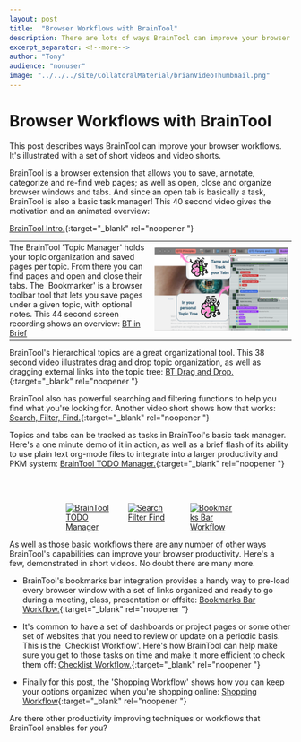```yaml
---
layout: post
title:  "Browser Workflows with BrainTool"
description: There are lots of ways BrainTool can improve your browser workflows. Here are some examples.
excerpt_separator: <!--more-->
author: "Tony"
audience: "nonuser"
image: "../../../site/CollatoralMaterial/brianVideoThumbnail.png"
---
```

# Browser Workflows with BrainTool
This post describes ways BrainTool can improve your browser workflows. It's illustrated with a set of short videos and video shorts.

BrainTool is a browser extension that allows you to save, annotate, categorize and re-find web pages; as well as open, close and organize browser windows and tabs. And since an open tab is basically a task, BrainTool is also a basic task manager! This 40 second video gives the motivation and an animated overview: 
<!--more-->
[BrainTool Intro.](https://youtu.be/hufoGvkrM18){:target="_blank" rel="noopener "}

<table><tr><td style="border: white; padding-left: 0px; vertical-align: top; width: 50%">
The BrainTool 'Topic Manager' holds your topic organization and saved pages per topic. From there you can find pages and open and close their tabs. The 'Bookmarker' is a browser toolbar tool that lets you save pages under a given topic, with optional notes. This 44 second screen recording shows an overview: <a href="https://www.youtube.com/watch?v=4lhHBbBRyEU&list=PLhaw8BE1kin3QoDaTxVXhO406kswXYlLF" target="_blank" rel="noopener">BT in Brief</a>
</td><td style="border: white">
  <a href="https://www.youtube.com/watch?v=4lhHBbBRyEU&list=PLhaw8BE1kin3QoDaTxVXhO406kswXYlLF" target="_blank" rel="noopener">
    <img src="/site/CollatoralMaterial/TopicsWithBuddy.png" alt="BrainTool manages your tabs"></a>
</td></tr></table>

BrainTool's hierarchical topics are a great organizational tool. This 38 second video illustrates drag and drop topic organization, as well as dragging external links into the topic tree: [BT Drag and Drop.](https://youtu.be/vdf5vR9ejzw){:target="_blank" rel="noopener "}

BrainTool also has powerful searching and filtering functions to help you find what you're looking for. Another video short shows how that works: [Search, Filter, Find.](https://youtube.com/shorts/C0lncIPZRfU?si=bJcGMO_yczV5vbOs){:target="_blank" rel="noopener "}

Topics and tabs can be tracked as tasks in BrainTool's basic task manager. Here's a one minute demo of it in action, as well as a brief flash of its ability to use plain text org-mode files to integrate into a larger productivity and PKM system: [BrainTool TODO Manager.](https://youtube.com/shorts/eQwf_43akr8){:target="_blank" rel="noopener "}
<br/>
<div style="display:grid; grid-template-columns: repeat(3, minmax(0, 1fr)); gap: 10%; align-items:start; padding-left:20%; padding-right:20%; padding-top:3rem">
  <a href="https://www.youtube.com/shorts/eQwf_43akr8" target="_blank" rel="noopener">
    <img src="../../../site/postAssets/Workflows/TODOThumbnail.jpg" alt="BrainTool TODO Manager">
  </a>
  <a href="https://youtube.com/shorts/C0lncIPZRfU?si=D10gQ3HogsCPdvN2" target="_blank" rel="noopener">
    <img src="../../../site/postAssets/Workflows/incrementalSearchThumbnail.png" alt="Search Filter Find">
  </a>
  <a href="https://youtube.com/shorts/5vtiHYbduxU" target="_blank" rel="noopener">
    <img src="../../../site/postAssets/Workflows/bookmarksBarThumbnail.jpg" alt="Bookmarks Bar Workflow">
  </a>
</div>

As well as those basic workflows there are any number of other ways BrainTool's capabilities can improve your browser productivity. Here's a few, demonstrated in short videos. No doubt there are many more.

  - BrainTool's bookmarks bar integration provides a handy way to pre-load every browser window with a set of links organized and ready to go during a meeting, class, presentation or offsite: [Bookmarks Bar Workflow.](https://youtube.com/shorts/5vtiHYbduxU){:target="_blank" rel="noopener "}

  - It's common to have a set of dashboards or project pages or some other set of websites that you need to review or update on a periodic basis. This is the 'Checklist Workflow'. Here's how BrainTool can help make sure you get to those tasks on time and make it more efficient to check them off: [Checklist Workflow.](https://youtube.com/shorts/PFUvFTSIruM){:target="_blank" rel="noopener "}

  - Finally for this post, the 'Shopping Workflow' shows how you can keep your options organized when you're shopping online: [Shopping Workflow](https://youtu.be/9LhVCQk0tZQ){:target="_blank" rel="noopener "}

Are there other productivity improving techniques or workflows that BrainTool enables for you?